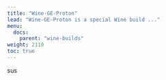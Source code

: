 ```yaml
---
title: "Wine-GE-Proton"
lead: "Wine-GE-Proton is a special Wine build ..."
menu:
  docs:
    parent: "wine-builds"
weight: 2110
toc: true
---
```


sus
